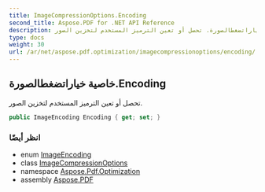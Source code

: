 ```yaml
---
title: ImageCompressionOptions.Encoding
second_title: Aspose.PDF for .NET API Reference
description: خاصية خياراتضغطالصورة. تحصل أو تعين الترميز المستخدم لتخزين الصور
type: docs
weight: 30
url: /ar/net/aspose.pdf.optimization/imagecompressionoptions/encoding/
---
```

## خاصية خياراتضغطالصورة.Encoding

تحصل أو تعين الترميز المستخدم لتخزين الصور.

```csharp
public ImageEncoding Encoding { get; set; }
```

### انظر أيضًا

* enum [ImageEncoding](../../imageencoding/)
* class [ImageCompressionOptions](../)
* namespace [Aspose.Pdf.Optimization](../../../aspose.pdf.optimization/)
* assembly [Aspose.PDF](../../../)